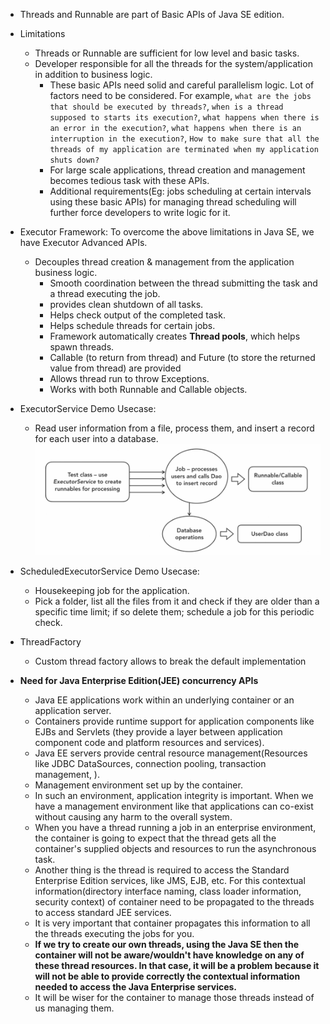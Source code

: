 - Threads and Runnable are part of Basic APIs of Java SE edition.
- Limitations
  - Threads or Runnable are sufficient for low level and basic tasks.
  - Developer responsible for all the threads for the system/application in addition to business logic.
    - These basic APIs need solid and careful parallelism logic. Lot of factors need to be considered.
    For example, `what are the jobs that should be executed by threads?`, `when is a thread supposed to starts its execution?`, 
    `what happens when there is an error in the execution?`, `what happens when there is an interruption in the execution?`,
    `How to make sure that all the threads of my application are terminated when my application shuts down?`
    - For large scale applications, thread creation and management becomes tedious task with these APIs.
    - Additional requirements(Eg: jobs scheduling at certain intervals using these basic APIs) for managing thread scheduling will further force developers to write logic for it.
  

- Executor Framework: 
To overcome the above limitations in Java SE, we have Executor Advanced APIs.
  - Decouples thread creation & management from the application business logic.
    - Smooth coordination between the thread submitting the task and a thread executing the job.
    - provides clean shutdown of all tasks.
    - Helps check output of the completed task.
    - Helps schedule threads for certain jobs.
    - Framework automatically creates **Thread pools**, which helps spawn threads.
    - Callable (to return from thread) and Future (to store the returned value from thread) are provided
    - Allows thread run to throw Exceptions.
    - Works with both Runnable and Callable objects.
- ExecutorService Demo Usecase:
  - Read user information from a file, process them, and insert a record for each user into a database.
  ![ExecutorServiceArch.png](src%2Fmain%2Fresources%2FExecutorServiceArch.png)
- ScheduledExecutorService Demo Usecase:
  - Housekeeping job for the application.
  - Pick a folder, list all the files from it and check if they are older than a specific time limit; if so delete them;
  schedule a job for this periodic check.
- ThreadFactory
  - Custom thread factory allows to break the default implementation



- **Need for Java Enterprise Edition(JEE) concurrency APIs**
  - Java EE applications work within an underlying container or an application server.
  - Containers provide runtime support for application components like EJBs and Servlets 
    (they provide a layer between application component code and platform resources and services).
  - Java EE servers provide central resource management(Resources like JDBC DataSources, connection pooling, transaction management, ).
  - Management environment set up by the container.
  - In such an environment, application integrity is important. When we have a management environment like that
    applications can co-exist without causing any harm to the overall system.
  - When you have a thread running a job in an enterprise environment, the container is going to expect that the thread gets all the 
    container's supplied objects and resources to run the asynchronous task.
  - Another thing is the thread is required to access the Standard Enterprise Edition services, like 
    JMS, EJB, etc. For this contextual information(directory interface naming, class loader information, security context)
    of container need to be propagated to the threads 
    to access standard JEE services.
  - It is very important that container propagates this information to all the threads executing the jobs for you.
  - **If we try to create our own threads, using the Java SE then the container will not be aware/wouldn't have knowledge
    on any of these thread resources. In that case, it will be a problem because it will not be able to provide correctly the contextual information needed
    to access the Java Enterprise services.**
  - It will be wiser for the container to manage those threads instead of us managing them.